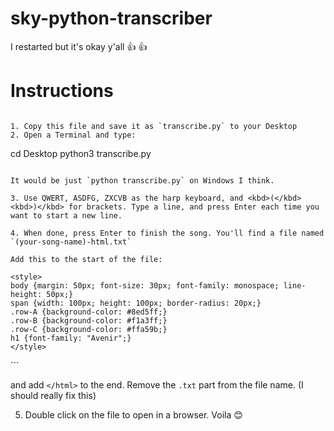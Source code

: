 # sky-python-transcriber
I restarted but it's okay y'all :+1: :+1:

# Instructions

```

1. Copy this file and save it as `transcribe.py` to your Desktop
2. Open a Terminal and type: 

```
cd Desktop
python3 transcribe.py
```

It would be just `python transcribe.py` on Windows I think.

3. Use QWERT, ASDFG, ZXCVB as the harp keyboard, and <kbd>(</kbd><kbd>)</kbd> for brackets. Type a line, and press Enter each time you want to start a new line.

4. When done, press Enter to finish the song. You'll find a file named `(your-song-name)-html.txt`

Add this to the start of the file:

```
<!DOCTYPE html>

<html>
  <head>
    <title>My Sky Song</title>

    <style>
    body {margin: 50px; font-size: 30px; font-family: monospace; line-height: 50px;}
    span {width: 100px; height: 100px; border-radius: 20px;}
    .row-A {background-color: #8ed5ff;}
    .row-B {background-color: #f1a3ff;}
    .row-C {background-color: #ffa59b;}
    h1 {font-family: "Avenir";}
    </style>

  </head>
```

and add `</html>` to the end. Remove the `.txt` part from the file name. (I should really fix this)

5. Double click on the file to open in a browser. Voila :blush:

